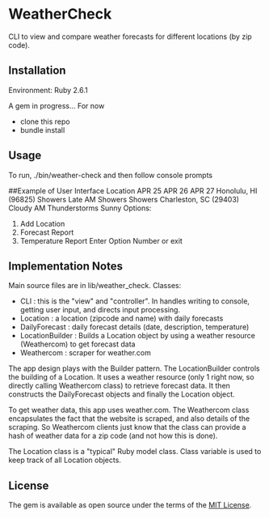 # WeatherCheck

CLI to view and compare weather forecasts for different locations (by zip code).

## Installation
Environment: Ruby 2.6.1

A gem in progress...  For now
- clone this repo
- bundle install

## Usage

To run, ./bin/weather-check
and then follow console prompts

##Example of User Interface
Location                APR 25                       APR 26                       APR 27
Honolulu, HI (96825)    Showers Late                 AM Showers                   Showers
Charleston, SC (29403)  Cloudy                       AM Thunderstorms             Sunny
Options:
1. Add Location
2. Forecast Report
3. Temperature Report
Enter Option Number or exit

## Implementation Notes

Main source files are in lib/weather_check.
Classes:
* CLI : this is the "view" and "controller".  In handles writing to console, getting user input, and directs input processing.
* Location : a location (zipcode and name) with daily forecasts
* DailyForecast : daily forecast details (date, description, temperature)
* LocationBuilder : Builds a Location object by using a weather resource (Weathercom) to get forecast data
* Weathercom : scraper for weather.com

The app design plays with the Builder pattern.  The LocationBuilder controls the building of a Location.  It uses a weather resource (only 1 right now, so directly calling Weathercom class) to retrieve forecast data.  It then constructs the DailyForecast objects and finally the Location object.

To get weather data, this app uses weather.com. The Weathercom class encapsulates the fact that the website is scraped, and also details of the scraping.   So Weathercom clients just know that the class can provide a hash of weather data for a zip code (and not how this is done).

The Location class is a "typical" Ruby model class.   Class variable is used to keep track of all Location objects.

## License

The gem is available as open source under the terms of the [MIT License](https://opensource.org/licenses/MIT).
